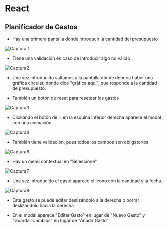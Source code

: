 # React

## Planificador de Gastos

- Hay una primera pantalla donde introducir la cantidad del presupuesto

![Captura 1](./imgApuntes/Captura1.png)


- Tiene una validación en caso de introducir algo no válido

![Captura2](./imgApuntes/Captura2.png)

- Una vez introducido saltamos a la pantalla dónde debería haber una gráfica circular, donde dice "gráfica aquí", que responde a la cantidad de presupuesto.

- También un botón de reset para resetear los gastos

![Captura3](./imgApuntes/Captura3.png)

- Clickando el botón de + en la esquina inferior derecha aparece el modal con una animación

![Captura4](./imgApuntes/Captura4.png)

- También tiene validación, pues todos los campos son obligatorios

![Captura6](./imgApuntes/Captura5.png)

- Hay un menú contextual en "Seleccione"

![Captura7](./imgApuntes/Captura6.png)

- Una vez introducido el gasto aparece el icono con la cantidad y la fecha.

![Captura8](./imgApuntes/Captura8.png)

- Este gasto se puede editar deslizándolo a la derecha o borrar deslizándolo hacia la derecha.

- En el modal aparece "Editar Gasto" en lugar de "Nuevo Gasto" y "Guardar Cambios" en lugar de "Añadir Gasto"